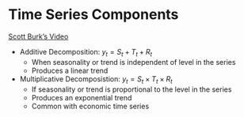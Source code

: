 Time Series Components
================

[Scott Burk’s
Video](https://www.youtube.com/watch?v=NTib-d8dwIk&list=PLX-TyAzMwGs-I3i5uiCin37VFMSy4c50F&index=7)

- Additive Decomposition: $y_t=S_t+T_t+R_t$
  - When seasonality or trend is independent of level in the series
  - Produces a linear trend
- Multiplicative Decomposistion: $y_t=S_t \times T_t \times R_t$
  - If seasonality or trend is proportional to the level in the series
  - Produces an exponential trend
  - Common with economic time series
